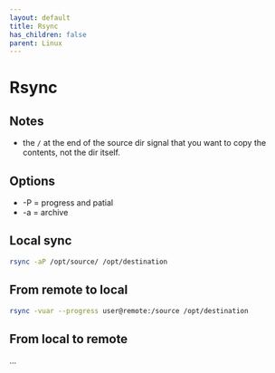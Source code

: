 ```yaml
---
layout: default
title: Rsync
has_children: false
parent: Linux
---
```


# Rsync

## Notes

- the `/` at the end of the source dir signal that you want to copy the contents, not the dir itself.

## Options

- -P = progress and patial
- -a = archive

## Local sync

```bash
rsync -aP /opt/source/ /opt/destination
```

## From remote to local

```bash
rsync -vuar --progress user@remote:/source /opt/destination
```

## From local to remote

...



